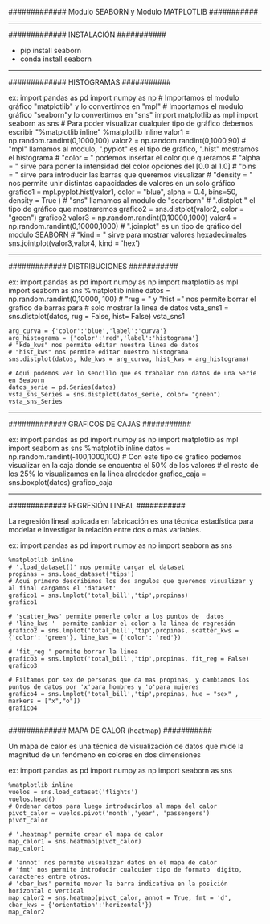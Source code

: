 #############  Modulo SEABORN y Modulo MATPLOTLIB  ###########
__________________________________________________________________________

############# INSTALACIÓN ###########

- pip install seaborn
- conda install seaborn

__________________________________________________________________________

############# HISTOGRAMAS ###########

ex:
    import pandas as pd
    import numpy as np
    # Importamos el modulo gráfico "matplotlib" y lo convertimos en "mpl"
    # Importamos el modulo gráfico "seaborn"y lo convertimos en "sns"
    import matplotlib as mpl
    import seaborn as sns
    # Para poder visualizar cualquier tipo de gráfico debemos escribir "%matplotlib inline"
    %matplotlib inline
    valor1 = np.random.randint(0,1000,100)
    valor2 = np.random.randint(0,1000,90)
    # "mpl" llamamos al modulo, ".pyplot" es el tipo de gráfico, ".hist" mostramos el histograma
    # "color = " podemos insertar el color que queramos
    # "alpha = " sirve para poner la intensidad del color opciones del [0.0 al 1.0]
    # "bins = " sirve para introducir las barras que queremos visualizar
    # "density = " nos permite unir distintas capacidades de valores en un solo gráfico
    grafico1 = mpl.pyplot.hist(valor1, color = "blue", alpha = 0.4, bins=50, density = True )
    # "sns" llamamos al modulo de "searborn"
    # ".distplot " el tipo de gráfico que mostraremos
    grafico2 = sns.distplot(valor2, color = "green")
    grafico2
    valor3 = np.random.randint(0,10000,1000)
    valor4 = np.random.randint(0,10000,1000)
    # ".joinplot" es un tipo de gráfico del modulo SEABORN
    # "kind = " sirve para mostrar valores hexadecimales
    sns.jointplot(valor3,valor4, kind = 'hex')


__________________________________________________________________________

############# DISTRIBUCIONES ###########

ex:
    import pandas as pd
    import numpy as np
    import matplotlib as mpl
    import seaborn as sns
    %matplotlib inline
    datos = np.random.randint(0,10000, 100)
    # "rug = " y "hist =" nos permite borrar el grafico de barras  para
    # solo mostrar la linea de datos
    vsta_sns1 = sns.distplot(datos, rug = False, hist= False)
    vsta_sns1


    arg_curva = {'color':'blue','label':'curva'}
    arg_histograma = {'color':'red','label':'histograma'}
    # "kde_kws" nos permite editar nuestra linea de datos
    # "hist_kws" nos permite editar nuestro histograma
    sns.distplot(datos, kde_kws = arg_curva, hist_kws = arg_histograma)

    # Aqui podemos ver lo sencillo que es trabalar con datos de una Serie en Seaborn
    datos_serie = pd.Series(datos)
    vsta_sns_Series = sns.distplot(datos_serie, color= "green")
    vsta_sns_Series

__________________________________________________________________________

############# GRAFICOS DE CAJAS ###########

ex:
    import pandas as pd
    import numpy as np
    import matplotlib as mpl
    import seaborn as sns
    %matplotlib inline
    datos = np.random.randint(-100,1000,100)
    # Con este tipo de grafico podemos visualizar en la caja donde se encuentra el 50% de los valores
    # el resto de los 25% lo visualizamos en la linea alrededor
    grafico_caja = sns.boxplot(datos)
    grafico_caja

__________________________________________________________________________

############# REGRESIÓN LINEAL ###########

La regresión lineal aplicada en fabricación es una técnica estadística para modelar e investigar la relación entre dos o más variables. 

ex: 
    import pandas as pd
    import numpy as np
    import seaborn as sns

    %matplotlib inline
    # '.load_dataset()' nos permite cargar el dataset 
    propinas = sns.load_dataset('tips')
    # Aqui primero describimos los dos angulos que queremos visualizar y al final cargamos el 'dataset'
    grafico1 = sns.lmplot('total_bill','tip',propinas)
    grafico1

    # 'scatter_kws' permite ponerle color a los puntos de  datos
    # 'line_kws '  permite cambiar el color a la linea de regresión
    grafico2 = sns.lmplot('total_bill','tip',propinas, scatter_kws = {'color': 'green'}, line_kws = {'color': 'red'})

    # 'fit_reg ' permite borrar la linea
    grafico3 = sns.lmplot('total_bill','tip',propinas, fit_reg = False)
    grafico3

    # Filtamos por sex de personas que da mas propinas, y cambiamos los puntos de datos por 'x'para hombres y 'o'para mujeres
    grafico4 = sns.lmplot('total_bill','tip',propinas, hue = "sex" , markers = ["x","o"])
    grafico4


__________________________________________________________________________

############# MAPA DE CALOR (heatmap) ###########

Un mapa de calor es una técnica de visualización de datos que mide la magnitud de un fenómeno en colores en dos dimensiones

ex: 
    import pandas as pd
    import numpy as np
    import seaborn as sns

    %matplotlib inline
    vuelos = sns.load_dataset('flights')
    vuelos.head()
    # Ordenar datos para luego introducirlos al mapa del calor
    pivot_calor = vuelos.pivot('month','year', 'passengers')
    pivot_calor

    # '.heatmap' permite crear el mapa de calor
    map_calor1 = sns.heatmap(pivot_calor)
    map_calor1

    # 'annot' nos permite visualizar datos en el mapa de calor
    # 'fmt' nos permite introducir cualquier tipo de formato  digito, caracteres entre otros.
    # 'cbar_kws' permite mover la barra indicativa en la posición horizontal o vertical
    map_calor2 = sns.heatmap(pivot_calor, annot = True, fmt = 'd', cbar_kws = {'orientation':'horizontal'})
    map_calor2